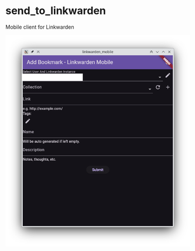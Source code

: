 # send_to_linkwarden

Mobile client for Linkwarden

![Screenshot_20240823_155131.png](assets%2FScreenshot_20240823_155131.png)
